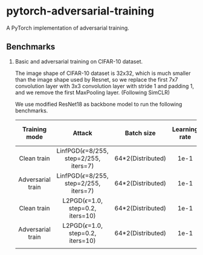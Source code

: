 # pytorch-adversarial-training
A PyTorch implementation of adversarial training.

## Benchmarks

1. Basic and adversarial training on CIFAR-10 dataset.

    The image shape of CIFAR-10 dataset is 32x32, which is much smaller than the image shape used by Resnet, so we replace the first 7x7 convolution layer with 3x3 convolution layer with stride 1 and padding 1, and we remove the first MaxPooling layer. (Following SimCLR)

    We use modified ResNet18 as backbone model to run the following benchmarks.

    | **Training mode** | **Attack**                                     | **Batch size**    | **Learning rate** | **Scheduler**                    | **Clean dataset acc.** | **Adversarial acc.** |
    |:-----------------:|:----------------------------------------------:|:-----------------:|:-----------------:|:--------------------------------:|:----------------------:|:--------------------:|
    | Clean train       | LinfPGD($\epsilon$=8/255, step=2/255, iters=7) | 64*2(Distributed) | 1e-1              | MultiStep([100, 150], gamma=0.1) | 0.9483                 | 0.0125               |
    | Adversarial train | LinfPGD($\epsilon$=8/255, step=2/255, iters=7) | 64*2(Distributed) | 1e-1              | MultiStep([100, 150], gamma=0.1) | 0.8438                 | 0.4750               |
    | Clean train       | L2PGD($\epsilon$=1.0, step=0.2, iters=10)      | 64*2(Distributed) | 1e-1              | MultiStep([100, 150], gamma=0.1) | 0.9500                 | 0.0018               |
    | Adversarial train | L2PGD($\epsilon$=1.0, step=0.2, iters=10)      | 64*2(Distributed) | 1e-1              | MultiStep([100, 150], gamma=0.1) | 0.8082                 | 0.4293               |
    |                   |                                                |                   |                   |                                  |                        |                      |
